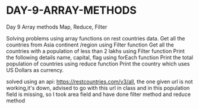 # DAY-9-ARRAY-METHODS
 Day 9 Array methods Map, Reduce, Filter 

Solving problems using array functions on rest countries data.
Get all the countries from Asia continent /region using Filter function
Get all the countries with a population of less than 2 lakhs using Filter function
Print the following details name, capital, flag using forEach function
Print the total population of countries using reduce function
Print the country which uses US Dollars as currency.

solved using an api: https://restcountries.com/v3/all, 
the one given url is not working,it's down, advised to go with this url in class
and in this population field is missing, so I took area field and have done filter method and reduce method 
